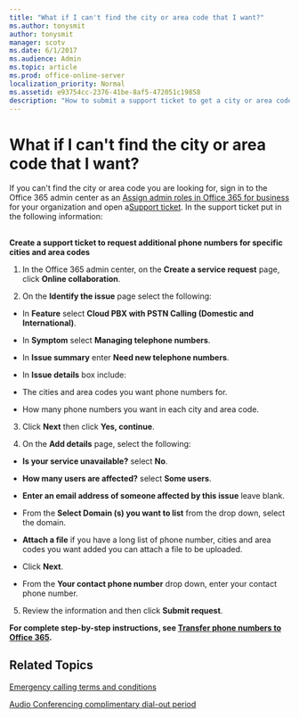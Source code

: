 ```yaml
---
title: "What if I can't find the city or area code that I want?"
ms.author: tonysmit
author: tonysmit
manager: scotv
ms.date: 6/1/2017
ms.audience: Admin
ms.topic: article
ms.prod: office-online-server
localization_priority: Normal
ms.assetid: e93754cc-2376-41be-8af5-472051c19858
description: "How to submit a support ticket to get a city or area code that's not provided in your company's installation of Skype for Business."
---
```


# What if I can't find the city or area code that I want?

If you can't find the city or area code you are looking for, sign in to the Office 365 admin center as an [Assign admin roles in Office 365 for business](http://technet.microsoft.com/library/eac4d046-1afd-4f1a-85fc-8219c79e1504%28Office.14%29.aspx) for your organization and open a[Support ticket](https://portal.office.com/Admin/Default.aspx#@/Support/CreateServiceRequest.aspx?i=TB&amp;s=skype%20for%20business%20online). In the support ticket put in the following information:
  
## 

 **Create a support ticket to request additional phone numbers for specific cities and area codes**
  
1. In the Office 365 admin center, on the **Create a service request** page, click **Online collaboration**.
    
2. On the **Identify the issue** page select the following:
    
  - In **Feature** select **Cloud PBX with PSTN Calling (Domestic and International)**.
    
  - In **Symptom** select **Managing telephone numbers**.
    
  - In **Issue summary** enter **Need new telephone numbers**.
    
  - In **Issue details** box include:
    
  - The cities and area codes you want phone numbers for.
    
  - How many phone numbers you want in each city and area code.
    
3. Click **Next** then click **Yes, continue**.
    
4. On the **Add details** page, select the following:
    
  - **Is your service unavailable?** select **No**.
    
  - **How many users are affected?** select **Some users**.
    
  - **Enter an email address of someone affected by this issue** leave blank.
    
  - From the **Select Domain (s) you want to list** from the drop down, select the domain.
    
  - **Attach a file** if you have a long list of phone number, cities and area codes you want added you can attach a file to be uploaded.
    
  - Click **Next**.
    
  - From the **Your contact phone number** drop down, enter your contact phone number.
    
5. Review the information and then click **Submit request**.
    
 **For complete step-by-step instructions, see [Transfer phone numbers to Office 365](transfer-phone-numbers-to-office-365.md).**
  
## Related Topics

[Emergency calling terms and conditions](emergency-calling-terms-and-conditions.md)
  
[Audio Conferencing complimentary dial-out period](../accessibility-and-regulatory/audio-conferencing-complimentary-dial-out-period.md)
  

